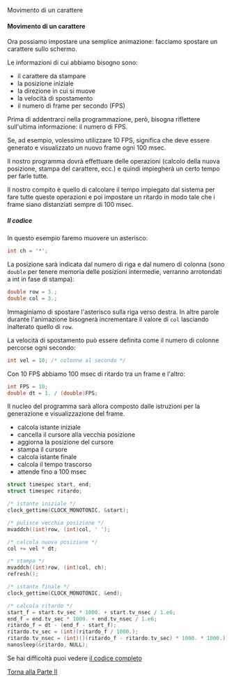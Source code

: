 Movimento di un carattere


#### Movimento di un carattere

Ora possiamo impostare una semplice animazione: facciamo spostare un carattere
sullo schermo.

Le informazioni di cui abbiamo bisogno sono:

* il carattere da stampare
* la posizione iniziale
* la direzione in cui si muove
* la velocità di spostamento
* il numero di frame per secondo (FPS)

Prima di addentrarci nella programmazione, però, bisogna riflettere
sull'ultima informazione: il numero di FPS.

Se, ad esempio, volessimo utilizzare 10 FPS, significa che deve essere generato
e visualizzato un nuovo frame ogni 100 msec.

Il nostro programma dovrà effettuare delle operazioni (calcolo della nuova
posizione, stampa del carattere, ecc.) e quindi impiegherà un certo tempo
per farle tutte.

Il nostro compito è quello di calcolare il tempo impiegato dal sistema
per fare tutte queste operazioni e poi impostare un ritardo in modo tale
che i frame siano distanziati sempre di 100 msec.

##### Il codice

In questo esempio faremo muovere un asterisco:

```c
int ch = '*';
```

La posizione sarà indicata dal numero di riga e dal numero di colonna
(sono `double` per tenere memoria delle posizioni intermedie, verranno
arrotondati a int in fase di stampa):

```c
double row = 3.;
double col = 3.;
```

Immaginiamo di spostare l'asterisco sulla riga verso destra. In altre parole
durante l'animazione bisognerà incrementare il valore di `col` lasciando
inalterato quello di `row`.

La velocità di spostamento può essere definita come il numero di colonne
percorse ogni secondo:

```c
int vel = 10; /* colonne al secondo */
```

Con 10 FPS abbiamo 100 msec di ritardo tra un frame e l'altro:

```c
int FPS = 10;
double dt = 1. / (double)FPS;
```

Il nucleo del programma sarà allora composto dalle istruzioni per la generazione
e visualizzazione del frame.

* calcola istante iniziale
* cancella il cursore alla vecchia posizione
* aggiorna la posizione del cursore
* stampa il cursore
* calcola istante finale
* calcola il tempo trascorso
* attende fino a 100 msec

```c
struct timespec start, end;
struct timespec ritardo;

/* istante iniziale */
clock_gettime(CLOCK_MONOTONIC, &start);

/* pulisce vecchia posizione */
mvaddch((int)row, (int)col, ' ');

/* calcola nuova posizione */
col += vel * dt;

/* stampa */
mvaddch((int)row, (int)col, ch);
refresh();

/* istante finale */
clock_gettime(CLOCK_MONOTONIC, &end);

/* calcola ritardo */
start_f = start.tv_sec * 1000. + start.tv_nsec / 1.e6;
end_f = end.tv_sec * 1000. + end.tv_nsec / 1.e6;
ritardo_f = dt - (end_f - start_f);
ritardo.tv_sec = (int)(ritardo_f / 1000.);
ritardo.tv_nsec = (int)()(ritardo_f - ritardo.tv_sec) * 1000. * 1000.);
nanosleep(&ritardo, NULL);
```

Se hai difficoltà puoi vedere <a href="https://github.com/FabioZTessitore/laboratorio/blob/master/esempi/part-ii/animazioni/movimento.c">il codice completo</a>

<a href="/activities/2">Torna alla Parte II</a>

